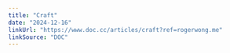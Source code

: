 ```yaml
---
title: "Craft"
date: "2024-12-16"
linkUrl: "https://www.doc.cc/articles/craft?ref=rogerwong.me"
linkSource: "DOC"
---
```

